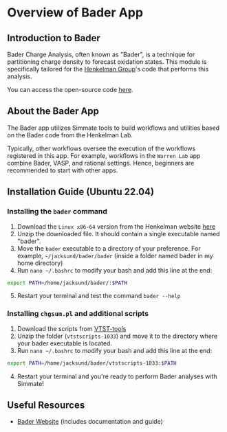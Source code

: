 # Overview of Bader App

## Introduction to Bader

Bader Charge Analysis, often known as "Bader", is a technique for partitioning charge density to forecast oxidation states. This module is specifically tailored for the [Henkelman Group](http://theory.cm.utexas.edu/henkelman/)'s code that performs this analysis.

You can access the open-source code [here](http://theory.cm.utexas.edu/henkelman/code/bader/).

## About the Bader App

The Bader app utilizes Simmate tools to build workflows and utilities based on the Bader code from the Henkelman Lab. 

Typically, other workflows oversee the execution of the workflows registered in this app. For example, workflows in the `Warren Lab` app combine Bader, VASP, and rational settings. Hence, beginners are recommended to start with other apps.

## Installation Guide (Ubuntu 22.04)

### Installing the `bader` command

1. Download the `Linux x86-64` version from the Henkelman website [here](http://theory.cm.utexas.edu/henkelman/code/bader/)
2. Unzip the downloaded file. It should contain a single executable named "bader".
3. Move the `bader` executable to a directory of your preference. For example, `~/jacksund/bader/bader` (inside a folder named bader in my home directory)
4. Run `nano ~/.bashrc` to modify your bash and add this line at the end:
``` bash
export PATH=/home/jacksund/bader/:$PATH
```
5. Restart your terminal and test the command `bader --help`

### Installing `chgsum.pl` and additional scripts

1. Download the scripts from [VTST-tools](http://theory.cm.utexas.edu/vtsttools/scripts.html)
2. Unzip the folder (`vtstscripts-1033`) and move it to the directory where your bader executable is located.
3. Run `nano ~/.bashrc` to modify your bash and add this line at the end:
``` bash
export PATH=/home/jacksund/bader/vtstscripts-1033:$PATH
```
4. Restart your terminal and you're ready to perform Bader analyses with Simmate!

## Useful Resources

 - [Bader Website](http://theory.cm.utexas.edu/henkelman/code/bader/) (includes documentation and guide)